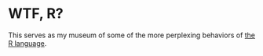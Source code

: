 # WTF, R?

This serves as my museum of some of the more perplexing behaviors of
[the R language].

[the R language]: https://www.r-project.org/
